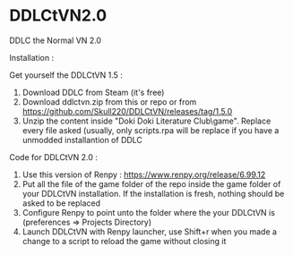 # DDLCtVN2.0
DDLC the Normal VN 2.0

Installation :

Get yourself the DDLCtVN 1.5 :

  1. Download DDLC from Steam (it's free)
  2. Download ddlctvn.zip from this or repo or from https://github.com/Skull220/DDLCtVN/releases/tag/1.5.0
  3. Unzip the content inside "Doki Doki Literature Club\game". Replace every file asked (usually, only scripts.rpa will be replace if you have a unmodded installantion of DDLC

Code for DDLCtVN 2.0 :
  1. Use this version of Renpy : https://www.renpy.org/release/6.99.12
  2. Put all the file of the game folder of the repo inside the game folder of your DDLCtVN installation. If the installation is fresh, nothing should be asked to be replaced
  3. Configure Renpy to point unto the folder where the your DDLCtVN is (preferences => Projects Directory)
  4. Launch DDLCtVN with Renpy launcher, use Shift+r when you made a change to a script to reload the game without closing it
